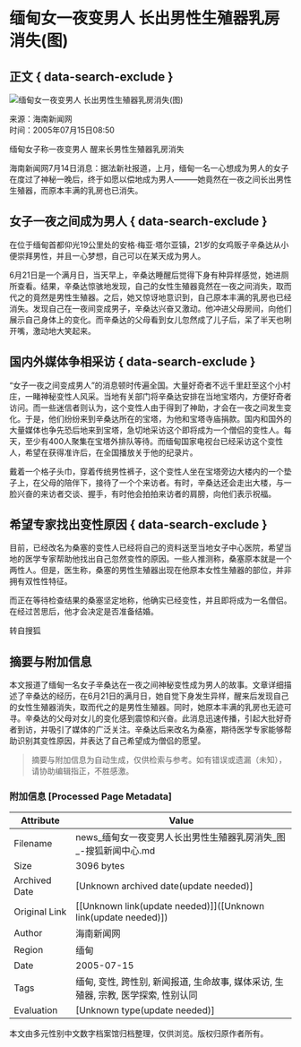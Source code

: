 # 缅甸女一夜变男人 长出男性生殖器乳房消失(图)

## 正文 { data-search-exclude }


![缅甸女一夜变男人 长出男性生殖器乳房消失(图)](https://photocdn.sohu.com/20050715/Img226317642.jpg)

来源：海南新闻网  
时间：2005年07月15日08:50

缅甸女子称一夜变男人 醒来长男性生殖器乳房消失

海南新闻网7月14日消息：据法新社报道，上月，缅甸一名一心想成为男人的女子在度过了神秘一晚后，终于如愿以偿地成为男人———她竟然在一夜之间长出男性生殖器，而原本丰满的乳房也已消失。

## **女子一夜之间成为男人** { data-search-exclude }

在位于缅甸首都仰光19公里处的安格·梅亚·塔尔亚镇，21岁的女鸡贩子辛桑达从小便崇拜男性，并且一心梦想，自己可以在某天成为男人。

6月21日是一个满月日，当天早上，辛桑达睡醒后觉得下身有种异样感觉，她进厕所查看。结果，辛桑达惊骇地发现，自己的女性生殖器竟然在一夜之间消失，取而代之的竟然是男性生殖器。之后，她又惊讶地意识到，自己原本丰满的乳房也已经消失。发现自己在一夜间变成男子，辛桑达兴奋又激动。他冲进父母房间，向他们展示自己身体上的变化。而辛桑达的父母看到女儿忽然成了儿子后，呆了半天也咧开嘴，激动地大笑起来。

## **国内外媒体争相采访** { data-search-exclude }

“女子一夜之间变成男人”的消息顿时传遍全国。大量好奇者不远千里赶至这个小村庄，一睹神秘变性人风采。当地有关部门将辛桑达安排在当地宝塔内，方便好奇者访问。而一些迷信者则认为，这个变性人由于得到了神助，才会在一夜之间发生变化。于是，他们纷纷来到辛桑达所在的宝塔，为他和宝塔寺庙捐款。国内和国外的大量媒体也争先恐后地来到宝塔，急切地采访这个即将成为一个僧侣的变性人。每天，至少有400人聚集在宝塔外排队等待。而缅甸国家电视台已经采访这个变性人，希望在获得准许后，在全国播放关于他的纪录片。

戴着一个格子头巾，穿着传统男性裤子，这个变性人坐在宝塔旁边大楼内的一个垫子上，在父母的陪伴下，接待了一个个来访者。有时，辛桑达还会走出大楼，与一脸兴奋的来访者交谈、握手，有时他会拍拍来访者的肩膀，向他们表示祝福。

## **希望专家找出变性原因** { data-search-exclude }

目前，已经改名为桑塞的变性人已经将自己的资料送至当地女子中心医院，希望当地的医学专家帮助他找出自己忽然变性的原因。一些人推测称，桑塞原本就是一个两性人。但是，医生称，桑塞的男性生殖器出现在他原本女性生殖器的部位，并非拥有双性性特征。

而正在等待检查结果的桑塞坚定地称，他确实已经变性，并且即将成为一名僧侣。在经过苦思后，他才会决定是否准备结婚。

转自搜狐
<!-- tcd_original_link http://news.sohu.com/20050715/n226317619.shtml -->


## 摘要与附加信息

<!-- tcd_abstract -->
本文报道了缅甸一名女子辛桑达在一夜之间神秘变性成为男人的故事。文章详细描述了辛桑达的经历，在6月21日的满月日，她自觉下身发生异样，醒来后发现自己的女性生殖器消失，取而代之的是男性生殖器。同时，她原本丰满的乳房也无迹可寻。辛桑达的父母对女儿的变化感到震惊和兴奋。此消息迅速传播，引起大批好奇者到访，并吸引了媒体的广泛关注。辛桑达后来改名为桑塞，期待医学专家能够帮助识别其变性原因，并表达了自己希望成为僧侣的愿望。
<!-- tcd_abstract_end -->

> 摘要与附加信息为自动生成，仅供检索与参考。如有错误或遗漏（未知），请协助编辑指正，不胜感激。

### 附加信息 [Processed Page Metadata]

| Attribute       | Value                                  |
|-----------------|----------------------------------------|
| Filename        | news_缅甸女一夜变男人长出男性生殖器乳房消失_图_-搜狐新闻中心.md                             |
| Size            | 3096 bytes                           |
| Archived Date   | [Unknown archived date(update needed)]                             |
| Original Link   | [[Unknown link(update needed)]]([Unknown link(update needed)])                       |
| Author          | 海南新闻网                               |
| Region          | 缅甸                               |
| Date            | 2005-07-15                                 |
| Tags            | 缅甸, 变性, 跨性别, 新闻报道, 生命故事, 媒体采访, 生殖器, 宗教, 医学探索, 性别认同                                 |
| Evaluation            | [Unknown type(update needed)]                                 |
<!-- tcd_table_end -->

本文由多元性别中文数字档案馆归档整理，仅供浏览。版权归原作者所有。
